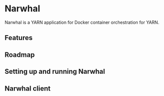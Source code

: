 # Narwhal

Narwhal is a YARN application for Docker container orchestration for YARN.

## Features

## Roadmap

## Setting up and running Narwhal

## Narwhal client
